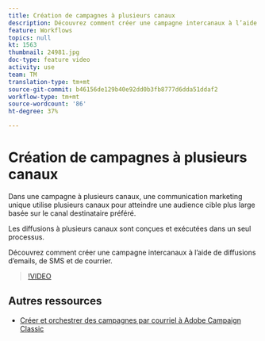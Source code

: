 ```yaml
---
title: Création de campagnes à plusieurs canaux
description: Découvrez comment créer une campagne intercanaux à l’aide de diffusions d’emails, de SMS et de courrier.
feature: Workflows
topics: null
kt: 1563
thumbnail: 24981.jpg
doc-type: feature video
activity: use
team: TM
translation-type: tm+mt
source-git-commit: b46156de129b40e92dd0b3fb8777d6dda51ddaf2
workflow-type: tm+mt
source-wordcount: '86'
ht-degree: 37%

---
```



# Création de campagnes à plusieurs canaux

Dans une campagne à plusieurs canaux, une communication marketing unique utilise plusieurs canaux pour atteindre une audience cible plus large basée sur le canal destinataire préféré.

Les diffusions à plusieurs canaux sont conçues et exécutées dans un seul processus.

Découvrez comment créer une campagne intercanaux à l’aide de diffusions d’emails, de SMS et de courrier.

>[!VIDEO](https://video.tv.adobe.com/v/24981?quality=12)

## Autres ressources

* [Créer et orchestrer des campagnes par courriel à Adobe Campaign Classic](https://helpx.adobe.com/campaign/classic/how-to/design-orchestrate-email-campaigns-in-campaign-classic.html)

